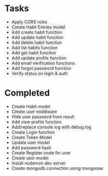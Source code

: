 # Tasks
- Apply CORS rules
- Create Habit Entries model
- Add create habit function
- Add update habit function
- Add delete habit function
- Add list habits function
- Add get habit function
- Add update profile function
- Add email verification functions
- Add forgot password function
- Verify status on login & auth

# Completed
- Create Habit model
- Create user middlware
- Hide user password from result
- Add view profile function
- Add/replace console log with debug log
- Create Login function
- Create Token Model
- Update user model
- Add password hash
- Create Register route for user
- Create user model
- Install nodemon dev server
- Create mongodb connection using mongoose